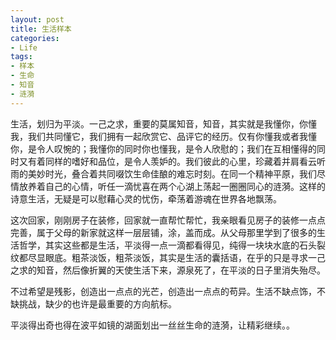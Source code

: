 ```yaml
---
layout: post
title: 生活样本
categories:
- Life
tags:
- 样本
- 生命
- 知音
- 涟漪
---
```


生活，划归为平淡。一己之求，重要的莫属知音，知音，其实就是我懂你，你懂我，我们共同懂它，我们拥有一起欣赏它、品评它的经历。仅有你懂我或者我懂你，是令人叹惋的；我懂你的同时你也懂我，是令人欣慰的；我们在互相懂得的同时又有着同样的嗜好和品位，是令人羡妒的。我们彼此的心里，珍藏着并肩看云听雨的美妙时光，叠合着共同啜饮生命佳酿的难忘时刻。在同一个精神平原，我们尽情放养着自己的心情，听任一滴忧喜在两个心湖上荡起一圈圈同心的涟漪。这样的诗意生活，无疑是可以慰藉心灵的忧伤，牵荡着游魂在世界各地飘荡。

这次回家，刚刚房子在装修，回家就一直帮忙帮忙，我亲眼看见房子的装修一点点完善，属于父母的新家就这样一层层铺，涂，盖而成。从父母那里学到了很多的生活哲学，其实这些都是生活，平淡得一点一滴都看得见，纯得一块块水底的石头裂纹都尽显眼底。粗茶淡饭，粗茶淡饭，其实是生活的囊括语，在乎的只是寻求一己之求的知音，然后像折翼的天使生活下来，源泉死了，在平淡的日子里消失殆尽。

不过希望是残影，创造出一点点的光芒，创造出一点点的苟异。生活不缺点饰，不缺挑战，缺少的也许是最重要的方向航标。

平淡得出奇也得在波平如镜的湖面划出一丝丝生命的涟漪，让精彩继续。。